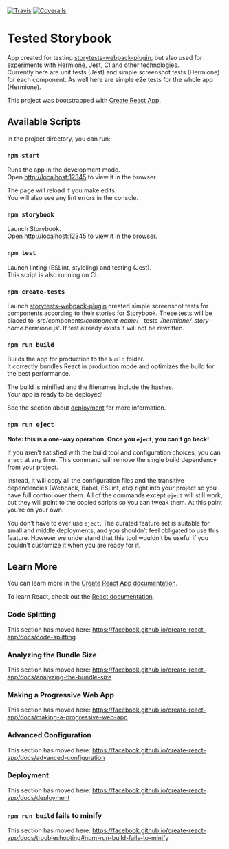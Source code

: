 [![Travis][build-badge]][build]
[![Coveralls][coveralls-badge]][coveralls]

[build-badge]: https://img.shields.io/travis/baushonok/tested-storybook/master.png?style=flat-square
[build]: https://travis-ci.org/baushonok/tested-storybook
[coveralls-badge]: https://img.shields.io/coveralls/baushonok/tested-storybook/master.png?style=flat-square
[coveralls]: https://coveralls.io/github/baushonok/tested-storybook

# Tested Storybook

App created for testing [storytests-webpack-plugin](https://www.npmjs.com/package/storytests-webpack-plugin), but also used for experiments with Hermione, Jest, CI and other technologies.  
Currently here are unit tests (Jest) and simple screenshot tests (Hermione) for each component. As well here are simple e2e tests for the whole app (Hermione).

This project was bootstrapped with [Create React App](https://github.com/facebook/create-react-app).

## Available Scripts

In the project directory, you can run:

### `npm start`

Runs the app in the development mode.<br />
Open [http://localhost:12345](http://localhost:12345) to view it in the browser.

The page will reload if you make edits.<br />
You will also see any lint errors in the console.

### `npm storybook`

Launch Storybook.  
Open [http://localhost:12345](http://localhost:12345) to view it in the browser.

### `npm test`

Launch linting (ESLint, styleling) and testing (Jest).  
This script is also running on CI.

### `npm create-tests`

Launch [storytests-webpack-plugin](https://www.npmjs.com/package/storytests-webpack-plugin) created simple screenshot tests for components according to their stories for Storybook. These tests will be placed to 'src/components/_component-name_/\_\_tests\__/hermione/\_story-name_.hermione.js'. If test already exists it will not be rewritten.

### `npm run build`

Builds the app for production to the `build` folder.<br />
It correctly bundles React in production mode and optimizes the build for the best performance.

The build is minified and the filenames include the hashes.<br />
Your app is ready to be deployed!

See the section about [deployment](https://facebook.github.io/create-react-app/docs/deployment) for more information.

### `npm run eject`

**Note: this is a one-way operation. Once you `eject`, you can’t go back!**

If you aren’t satisfied with the build tool and configuration choices, you can `eject` at any time. This command will remove the single build dependency from your project.

Instead, it will copy all the configuration files and the transitive dependencies (Webpack, Babel, ESLint, etc) right into your project so you have full control over them. All of the commands except `eject` will still work, but they will point to the copied scripts so you can tweak them. At this point you’re on your own.

You don’t have to ever use `eject`. The curated feature set is suitable for small and middle deployments, and you shouldn’t feel obligated to use this feature. However we understand that this tool wouldn’t be useful if you couldn’t customize it when you are ready for it.

## Learn More

You can learn more in the [Create React App documentation](https://facebook.github.io/create-react-app/docs/getting-started).

To learn React, check out the [React documentation](https://reactjs.org/).

### Code Splitting

This section has moved here: https://facebook.github.io/create-react-app/docs/code-splitting

### Analyzing the Bundle Size

This section has moved here: https://facebook.github.io/create-react-app/docs/analyzing-the-bundle-size

### Making a Progressive Web App

This section has moved here: https://facebook.github.io/create-react-app/docs/making-a-progressive-web-app

### Advanced Configuration

This section has moved here: https://facebook.github.io/create-react-app/docs/advanced-configuration

### Deployment

This section has moved here: https://facebook.github.io/create-react-app/docs/deployment

### `npm run build` fails to minify

This section has moved here: https://facebook.github.io/create-react-app/docs/troubleshooting#npm-run-build-fails-to-minify

